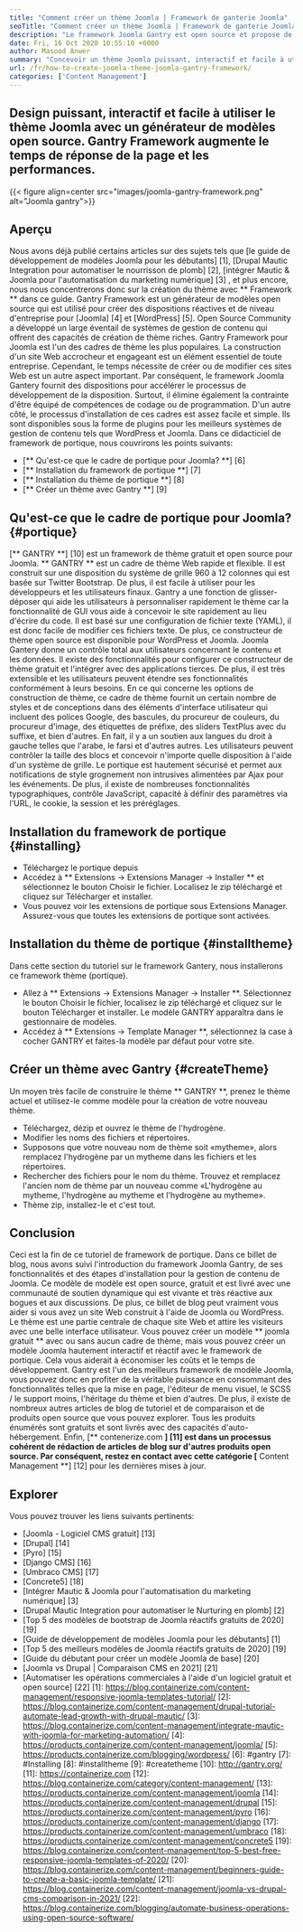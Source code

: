 ```yaml
---
title: "Comment créer un thème Joomla | Framework de ganterie Joomla" 
seoTitle: "Comment créer un thème Joomla | Framework de ganterie Joomla" 
description: "Le framework Joomla Gantry est open source et propose de l'interface graphique avec des fonctionnalités de glisser-déposer, permettant aux utilisateurs de créer rapidement des modèles dynamiques et réactifs Joomla CMS." 
date: Fri, 16 Oct 2020 10:55:10 +0000
author: Masood Anwer
summary: "Concevoir un thème Joomla puissant, interactif et facile à utiliser avec un modèle de modèle open source. Gantry Framework augmente le temps de réponse de la page et les performances." 
url: /fr/how-to-create-joomla-theme-joomla-gantry-framework/
categories: ['Content Management']
---
```


## Design puissant, interactif et facile à utiliser le thème Joomla avec un générateur de modèles open source. Gantry Framework augmente le temps de réponse de la page et les performances.

{{< figure align=center src="images/joomla-gantry-framework.png" alt="Joomla gantry">}}


## **Aperçu**
Nous avons déjà publié certains articles sur des sujets tels que [le guide de développement de modèles Joomla pour les débutants] [1], [Drupal Mautic Integration pour automatiser le nourrisson de plomb] [2], [intégrer Mautic & Joomla pour l'automatisation du marketing numérique] [3] , et plus encore, nous nous concentrerons donc sur la création du thème avec ** Framework ** dans ce guide. Gantry Framework est un générateur de modèles open source qui est utilisé pour créer des dispositions réactives et de niveau d'entreprise pour [Joomla] [4] et [WordPress] [5]. Open Source Community a développé un large éventail de systèmes de gestion de contenu qui offrent des capacités de création de thème riches. Gantry Framework pour Joomla est l'un des cadres de thème les plus populaires. La construction d'un site Web accrocheur et engageant est un élément essentiel de toute entreprise. Cependant, le temps nécessite de créer ou de modifier ces sites Web est un autre aspect important.
Par conséquent, le framework Joomla Gantery fournit des dispositions pour accélérer le processus de développement de la disposition. Surtout, il élimine également la contrainte d'être équipé de compétences de codage ou de programmation. D'un autre côté, le processus d'installation de ces cadres est assez facile et simple. Ils sont disponibles sous la forme de plugins pour les meilleurs systèmes de gestion de contenu tels que WordPress et Joomla. Dans ce didacticiel de framework de portique, nous couvrirons les points suivants:
  * [** Qu'est-ce que le cadre de portique pour Joomla? **] [6]
  * [** Installation du framework de portique **] [7]
  * [** Installation du thème de portique **] [8]
  * [** Créer un thème avec Gantry **] [9]

## Qu'est-ce que le cadre de portique pour Joomla? {#portique}
[** GANTRY **] [10] est un framework de thème gratuit et open source pour Joomla. ** GANTRY ** est un cadre de thème Web rapide et flexible. Il est construit sur une disposition du système de grille 960 à 12 colonnes qui est basée sur Twitter Bootstrap. De plus, il est facile à utiliser pour les développeurs et les utilisateurs finaux. Gantry a une fonction de glisser-déposer qui aide les utilisateurs à personnaliser rapidement le thème car la fonctionnalité de GUI vous aide à concevoir le site rapidement au lieu d'écrire du code. Il est basé sur une configuration de fichier texte (YAML), il est donc facile de modifier ces fichiers texte. De plus, ce constructeur de thème open source est disponible pour WordPress et Joomla. Joomla Gantery donne un contrôle total aux utilisateurs concernant le contenu et les données. Il existe des fonctionnalités pour configurer ce constructeur de thème gratuit et l'intégrer avec des applications tierces. De plus, il est très extensible et les utilisateurs peuvent étendre ses fonctionnalités conformément à leurs besoins.
En ce qui concerne les options de construction de thème, ce cadre de thème fournit un certain nombre de styles et de conceptions dans des éléments d'interface utilisateur qui incluent des polices Google, des bascules, du procureur de couleurs, du procureur d'image, des étiquettes de préfixe, des sliders TextPlus avec du suffixe, et bien d'autres. En fait, il y a un soutien aux langues du droit à gauche telles que l'arabe, le farsi et d'autres autres. Les utilisateurs peuvent contrôler la taille des blocs et concevoir n'importe quelle disposition à l'aide d'un système de grille. Le portique est hautement sécurisé et permet aux notifications de style grognement non intrusives alimentées par Ajax pour les événements. De plus, il existe de nombreuses fonctionnalités typographiques, contrôle JavaScript, capacité à définir des paramètres via l'URL, le cookie, la session et les préréglages.

## Installation du framework de portique {#installing}
  * Téléchargez le portique depuis
  * Accédez à ** Extensions -> Extensions Manager -> Installer ** et sélectionnez le bouton Choisir le fichier. Localisez le zip téléchargé et cliquez sur Télécharger et installer.
  * Vous pouvez voir les extensions de portique sous Extensions Manager. Assurez-vous que toutes les extensions de portique sont activées.

## Installation du thème de portique {#installtheme}
Dans cette section du tutoriel sur le framework Gantery, nous installerons ce framework thème (portique).
  * Allez à ** Extensions -> Extensions Manager -> Installer **. Sélectionnez le bouton Choisir le fichier, localisez le zip téléchargé et cliquez sur le bouton Télécharger et installer. Le modèle GANTRY apparaîtra dans le gestionnaire de modèles.
  * Accédez à ** Extensions -> Template Manager **, sélectionnez la case à cocher GANTRY et faites-la modèle par défaut pour votre site.

## Créer un thème avec Gantry {#createTheme}
Un moyen très facile de construire le thème ** GANTRY **, prenez le thème actuel et utilisez-le comme modèle pour la création de votre nouveau thème.
  * Téléchargez, dézip et ouvrez le thème de l'hydrogène.
  * Modifier les noms des fichiers et répertoires.
  * Supposons que votre nouveau nom de thème soit «mytheme», alors remplacez l'hydrogène par un mytheme dans les fichiers et les répertoires.
  * Rechercher des fichiers pour le nom du thème. Trouvez et remplacez l'ancien nom de thème par un nouveau comme «L'hydrogène au mytheme, l'hydrogène au mytheme et l'hydrogène au mytheme».
  * Thème zip, installez-le et c'est tout.

## Conclusion
Ceci est la fin de ce tutoriel de framework de portique. Dans ce billet de blog, nous avons suivi l'introduction du framework Joomla Gantry, de ses fonctionnalités et des étapes d'installation pour la gestion de contenu de Joomla. Ce modèle de modèle est open source, gratuit et est livré avec une communauté de soutien dynamique qui est vivante et très réactive aux bogues et aux discussions. De plus, ce billet de blog peut vraiment vous aider si vous avez un site Web construit à l'aide de Joomla ou WordPress. Le thème est une partie centrale de chaque site Web et attire les visiteurs avec une belle interface utilisateur. Vous pouvez créer un modèle ** joomla gratuit ** avec ou sans aucun cadre de thème, mais vous pouvez créer un modèle Joomla hautement interactif et réactif avec le framework de portique. Cela vous aiderait à économiser les coûts et le temps de développement.
Gantry est l'un des meilleurs framework de modèle Joomla, vous pouvez donc en profiter de la véritable puissance en consommant des fonctionnalités telles que la mise en page, l'éditeur de menu visuel, le SCSS / le support moins, l'héritage du thème et bien d'autres. De plus, il existe de nombreux autres articles de blog de tutoriel et de comparaison et de produits open source que vous pouvez explorer. Tous les produits énumérés sont gratuits et sont livrés avec des capacités d'auto-hébergement. Enfin, [** contenerize.com **] [11] est dans un processus cohérent de rédaction de articles de blog sur d'autres produits open source. Par conséquent, restez en contact avec cette catégorie [** Content Management **] [12] pour les dernières mises à jour.

## Explorer
Vous pouvez trouver les liens suivants pertinents:
  * [Joomla - Logiciel CMS gratuit] [13]
  * [Drupal] [14]
  * [Pyro] [15]
  * [Django CMS] [16]
  * [Umbraco CMS] [17]
  * [Concrete5] [18]
  * [Intégrer Mautic & Joomla pour l'automatisation du marketing numérique] [3]
  * [Drupal Mautic Integration pour automatiser le Nurturing en plomb] [2]
  * [Top 5 des modèles de bootstrap de Joomla réactifs gratuits de 2020] [19]
  * [Guide de développement de modèles Joomla pour les débutants] [1]
  * [Top 5 des meilleurs modèles de Joomla réactifs gratuits de 2020] [19]
  * [Guide du débutant pour créer un modèle Joomla de base] [20]
  * [Joomla vs Drupal | Comparaison CMS en 2021] [21]
  * [Automatiser les opérations commerciales à l'aide d'un logiciel gratuit et open source] [22]
[1]: https://blog.containerize.com/content-management/responsive-joomla-templates-tutorial/
[2]: https://blog.containerize.com/content-management/drupal-tutorial-automate-lead-growth-with-drupal-mautic/
[3]: https://blog.containerize.com/content-management/integrate-mautic-with-joomla-for-marketing-automation/
[4]: https://products.containerize.com/content-management/joomla/
[5]: https://products.containerize.com/blogging/wordpress/
[6]: #gantry
[7]: #Installing
[8]: #installtheme
[9]: #createtheme
[10]: http://gantry.org/
[11]: https://containerize.com
[12]: https://blog.containerize.com/category/content-management/
[13]: https://products.containerize.com/content-management/joomla
[14]: https://products.containerize.com/content-management/drupal
[15]: https://products.containerize.com/content-management/pyro
[16]: https://products.containerize.com/content-management/django
[17]: https://products.containerize.com/content-management/umbraco
[18]: https://products.containerize.com/content-management/concrete5
[19]: https://blog.containerize.com/content-management/top-5-best-free-responsive-joomla-templates-of-2020/
[20]: https://blog.containerize.com/content-management/beginners-guide-to-create-a-basic-joomla-template/
[21]: https://blog.containerize.com/content-management/joomla-vs-drupal-cms-comparison-in-2021/
[22]: https://blog.containerize.com/blogging/automate-business-operations-using-open-source-software/
